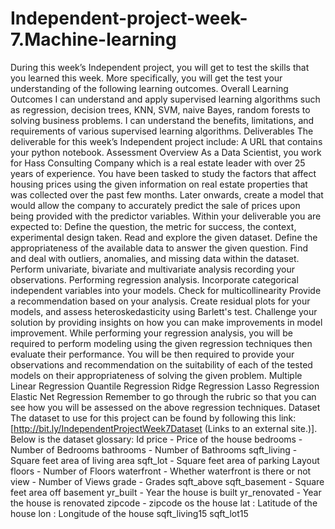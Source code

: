 # Independent-project-week-7.Machine-learning
During this week’s Independent project, you will get to test the skills that you learned this week. More specifically, you will get the test your understanding of the following learning outcomes.  Overall Learning Outcomes  I can understand and apply supervised learning algorithms such as regression, decision trees, KNN, SVM, naive Bayes, random forests to solving business problems. I can understand the benefits, limitations, and requirements of various supervised learning algorithms. Deliverables  The deliverable for this week’s Independent project include:   A URL that contains your python notebook.  Assessment Overview   As a Data Scientist, you work for Hass Consulting Company which is a real estate leader with over 25 years of experience. You have been tasked to study the factors that affect housing prices using the given information on real estate properties that was collected over the past few months. Later onwards, create a model that would allow the company to accurately predict the sale of prices upon being provided with the predictor variables.   Within your deliverable you are expected to:  Define the question, the metric for success, the context, experimental design taken. Read and explore the given dataset. Define the appropriateness of the available data to answer the given question. Find and deal with outliers, anomalies, and missing data within the dataset. Perform univariate, bivariate and multivariate analysis recording your observations. Performing regression analysis. Incorporate categorical independent variables into your models. Check for multicollinearity Provide a recommendation based on your analysis.  Create residual plots for your models, and assess heteroskedasticity using Barlett's test. Challenge your solution by providing insights on how you can make improvements in model improvement. While performing your regression analysis, you will be required to perform modeling using the given regression techniques then evaluate their performance. You will be then required to provide your observations and recommendation on the suitability of each of the tested models on their appropriateness of solving the given problem.   Multiple Linear Regression Quantile Regression Ridge Regression Lasso Regression Elastic Net Regression Remember to go through the rubric so that you can see how you will be assessed on the above regression techniques.   Dataset  The dataset to use for this project can be found by following this link: [http://bit.ly/IndependentProjectWeek7Dataset (Links to an external site.)].   Below is the dataset glossary:  Id  price  - Price of the house bedrooms - Number of Bedrooms bathrooms - Number of Bathrooms sqft_living - Square feet area of living area sqft_lot  - Square feet area of parking Layout floors - Number of Floors waterfront - Whether waterfront is there or not view - Number of Views grade - Grades sqft_above sqft_basement - Square feet area off basement yr_built - Year the house is built yr_renovated - Year the house is renovated zipcode - zipcode os the house lat : Latitude of the house lon : Longitude of the house sqft_living15 sqft_lot15
